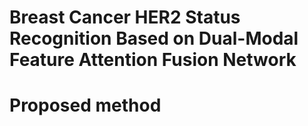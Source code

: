 # Breast Cancer HER2 Status Recognition Based on Dual-Modal Feature Attention Fusion Network

# Proposed method
